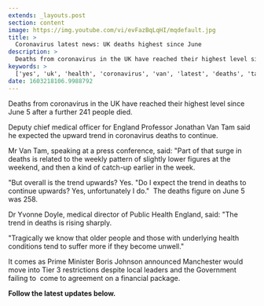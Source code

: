 ```yaml
--- 
extends: _layouts.post 
section: content 
image: https://img.youtube.com/vi/evFazBqLqHI/mqdefault.jpg 
title: > 
  Coronavirus latest news: UK deaths highest since June 
description: > 
  Deaths from coronavirus in the UK have reached their highest level since June 5 after a further 241 people died.Deputy chief medical officer for England Professor Jonathan Van Tam said he expected the upward trend in coronavirus deaths to continue."But overall is the trend upwards?"Do I expect the trend in deaths to continue upwards?Dr Yvonne Doyle, medical director of Public Health England, said: "The trend in deaths is rising sharply. 
keywords: > 
  ['yes', 'uk', 'health', 'coronavirus', 'van', 'latest', 'deaths', 'tam', 'trend', 'england', 'medical', 'highest', 'upwards'] 
date: 1603218106.9988792 
--- 
```

<div> 
<p>Deaths from coronavirus in the UK have reached their highest level since June 5 after a further 241 people died. &#160;</p>
<p>Deputy chief medical officer for England Professor Jonathan Van Tam said he expected the upward trend in coronavirus deaths to continue.</p>
<p>Mr Van Tam, speaking at a press conference, said: "Part of that surge in deaths is related to the weekly pattern of slightly lower figures at the weekend, and then a kind of catch-up earlier in the week.</p>
<p>"But overall is the trend upwards? Yes. "Do I expect the trend in deaths to continue upwards? Yes, unfortunately I do."&#160; The deaths figure on June 5 was 258.</p>
<p>Dr Yvonne Doyle, medical director of Public Health England, said: "The trend in deaths is rising sharply.</p>
<p>"Tragically we know that older people and those with underlying health conditions tend to suffer more if they become unwell."</p>
<p>It comes as Prime Minister Boris Johnson announced Manchester would move into Tier 3 restrictions despite local leaders and the Government failing to &#160;come to agreement on a financial package.</p>
<p><strong>Follow the latest updates below.</strong></p>
</div>